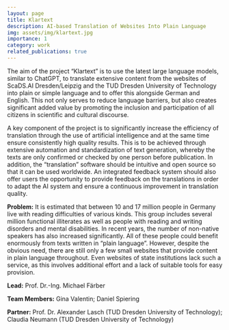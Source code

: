 ```yaml
---
layout: page
title: Klartext
description: AI-based Translation of Websites Into Plain Language
img: assets/img/klartext.jpg
importance: 1
category: work
related_publications: true
---
```


The aim of the project “Klartext” is to use the latest large language models, similar to ChatGPT, to translate extensive content from the websites of ScaDS.AI Dresden/Leipzig and the TUD Dresden University of Technology into plain or simple language and to offer this alongside German and English. This not only serves to reduce language barriers, but also creates significant added value by promoting the inclusion and participation of all citizens in scientific and cultural discourse.

A key component of the project is to significantly increase the efficiency of translation through the use of artificial intelligence and at the same time ensure consistently high quality results. This is to be achieved through extensive automation and standardization of text generation, whereby the texts are only confirmed or checked by one person before publication. In addition, the “translation” software should be intuitive and open source so that it can be used worldwide. An integrated feedback system should also offer users the opportunity to provide feedback on the translations in order to adapt the AI system and ensure a continuous improvement in translation quality.

**Problem:**
It is estimated that between 10 and 17 million people in Germany live with reading difficulties of various kinds. This group includes several million functional illiterates as well as people with reading and writing disorders and mental disabilities. In recent years, the number of non-native speakers has also increased significantly. All of these people could benefit enormously from texts written in “plain language”. However, despite the obvious need, there are still only a few small websites that provide content in plain language throughout. Even websites of state institutions lack such a service, as this involves additional effort and a lack of suitable tools for easy provision.

**Lead:**
Prof. Dr.-Ing. Michael Färber

**Team Members:**
Gina Valentin;
Daniel Spiering

**Partner:**
Prof. Dr. Alexander Lasch (TUD Dresden University of Technology);
Claudia Neumann (TUD Dresden University of Technology)
